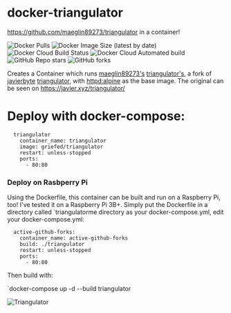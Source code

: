 # docker-triangulator
https://github.com/maeglin89273/triangulator in a container!

![Docker Pulls](https://img.shields.io/docker/pulls/griefed/triangulator?style=flat-square)
![Docker Image Size (latest by date)](https://img.shields.io/docker/image-size/griefed/triangulator?label=Image%20size&sort=date&style=flat-square)
![Docker Cloud Build Status](https://img.shields.io/docker/cloud/build/griefed/triangulator?label=Docker%20build&style=flat-square)
![Docker Cloud Automated build](https://img.shields.io/docker/cloud/automated/griefed/triangulator?label=Docker%20build&style=flat-square)
![GitHub Repo stars](https://img.shields.io/github/stars/Griefed/docker-triangulator?label=GitHub%20Stars&style=social)
![GitHub forks](https://img.shields.io/github/forks/Griefed/docker-triangulator?label=GitHub%20Forks&style=social)

Creates a Container which runs [maeglin89273's](https://github.com/maeglin89273) [triangulator's](https://github.com/maeglin89273/triangulator), a fork of [javierbyte](https://github.com/javierbyte) [triangulator](https://github.com/javierbyte/triangulator), with [httpd:alpine](https://hub.docker.com/_/httpd) as the base image. The original can be seen on https://javier.xyz/triangulator/

# Deploy with docker-compose:
```
  triangulator
    container_name: triangulator
    image: griefed/triangulator
    restart: unless-stopped
    ports:
      - 80:80
```
### Deploy on Rasbperry Pi
Using the Dockerfile, this container can be built and run on a Raspberry Pi, too! I've tested it on a Raspberry Pi 3B+.
Simply put the Dockerfile in a directory called `triangulatorme directory as your docker-compose.yml, edit your docker-compose.yml:
```
  active-github-forks:
    container_name: active-github-forks
    build: ./triangulator
    restart: unless-stopped
    ports:
      - 80:80
```
Then build with:

`docker-compose up -d --build triangulator

![Triangulator](https://raw.githubusercontent.com/javierbyte/triangulator/gh-pages/docs/triangulator.png)
